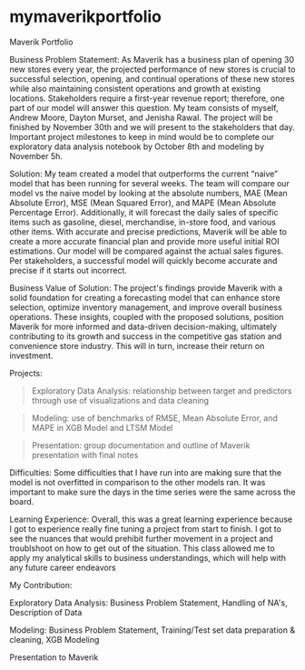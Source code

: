 # mymaverikportfolio
Maverik Portfolio

Business Problem Statement: As Maverik has a business plan of opening 30 new stores every year, the projected performance of new stores is crucial to successful selection, opening, and continual operations of these new stores while also maintaining consistent operations and growth at existing locations. Stakeholders require a first-year revenue report; therefore, one part of our model will answer this question. My team consists of myself, Andrew Moore, Dayton Murset, and Jenisha Rawal. The project will be finished by November 30th and we will present to the stakeholders that day. Important project milestones to keep in mind would be to complete our exploratory data analysis notebook by October 8th and modeling by November 5h.

Solution: My team created a model that outperforms the current “naive” model that has been running for several weeks. The team will compare our model vs the naive model by looking at the absolute numbers, MAE (Mean Absolute Error), MSE (Mean Squared Error), and MAPE (Mean Absolute Percentage Error). Additionally, it will forecast the daily sales of specific items such as gasoline, diesel, merchandise, in-store food, and various other items. With accurate and precise predictions, Maverik will be able to create a more accurate financial plan and provide more useful initial ROI estimations. Our model will be compared against the actual sales figures. Per stakeholders, a successful model will quickly become accurate and precise if it starts out incorrect. 

Business Value of Solution: The project's findings provide Maverik with a solid foundation for creating a forecasting model that can enhance store selection, optimize inventory management, and improve overall business operations. These insights, coupled with the proposed solutions, position Maverik for more informed and data-driven decision-making, ultimately contributing to its growth and success in the competitive gas station and convenience store industry. This will in turn, increase their return on investment.

Projects:

>Exploratory Data Analysis: relationship between target and predictors through use of visualizations and data cleaning

>Modeling: use of benchmarks of RMSE, Mean Absolute Error, and MAPE in XGB Model and LTSM Model

>Presentation: group documentation and outline of Maverik presentation with final notes

Difficulties: Some difficulties that I have run into are making sure that the model is not overfitted in comparison to the other models ran. It was important to make sure the days in the time series were the same across the board.

Learning Experience: Overall, this was a great learning experience because I got to experience really fine tuning a project from start to finish. I got to see the nuances that would prehibit further movement in a project and troublshoot on how to get out of the situation. This class allowed me to apply my analytical skills to business understandings, which will help with any future career endeavors

My Contribution: 

Exploratory Data Analysis: Business Problem Statement, Handling of NA's, Description of Data

Modeling: Business Problem Statement, Training/Test set data preparation & cleaning, XGB Modeling

Presentation to Maverik

